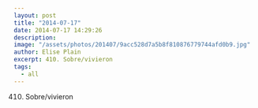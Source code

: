 ```yaml
---
layout: post
title: "2014-07-17"
date: 2014-07-17 14:29:26
description: 
image: "/assets/photos/201407/9acc528d7a5b8f810876779744afd0b9.jpg"
author: Elise Plain
excerpt: 410. Sobre/vivieron
tags: 
  - all
---
```


410. Sobre/vivieron
<p></p>
